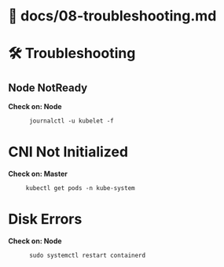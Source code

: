 # 📄 docs/08-troubleshooting.md

# 🛠 Troubleshooting

## Node NotReady
**Check on: Node**

          journalctl -u kubelet -f

# CNI Not Initialized
**Check on: Master**

         kubectl get pods -n kube-system

# Disk Errors
**Check on: Node**

          sudo systemctl restart containerd
       

